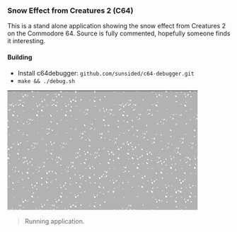 ### Snow Effect from Creatures 2 (C64)
This is a stand alone application showing the snow effect from Creatures 2 on the Commodore 64.
Source is fully commented, hopefully someone finds it interesting.

#### Building
* Install c64debugger: `github.com/sunsided/c64-debugger.git`
* `make && ./debug.sh`

![](snow_preview.gif)

> Running application.
	

